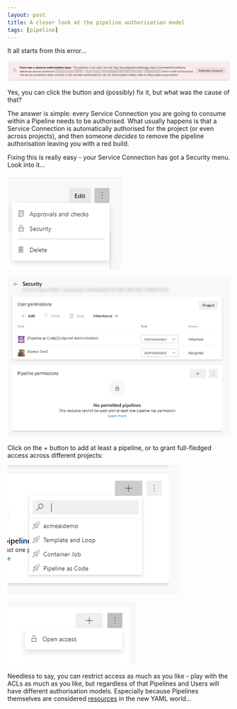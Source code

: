```yaml
---
layout: post
title: A closer look at the pipeline authorisation model
tags: [pipeline]
---
```

It all starts from this error...

![](/images/posts/2020-01-21_21-13-59.png)

Yes, you can click the button and (possibly) fix it, but what was the cause of that?

The answer is simple: every Service Connection you are going to consume within a Pipeline needs to be authorised. What usually happens is that a Service Connection is automatically authorised for the project (or even across projects), and then someone _decides_ to remove the pipeline authorisation leaving you with a red build.

Fixing this is really easy - your Service Connection has got a Security menu. Look into it...

![](/images/posts/2020-01-21_21-20-07.png)

![](/images/posts/2020-01-21_21-20-46.png)

Click on the + button to add at least a pipeline, or to grant full-fledged access across different projects:

![](/images/posts/2020-01-21_21-22-38.png)

![](/images/posts/2020-01-21_21-23-06.png)

Needless to say, you can restrict access as much as you like - play with the ACLs as much as you like, but regardless of that Pipelines and Users will have different authorisation models. Especially because Pipelines themselves are considered [resources](https://github.com/microsoft/azure-pipelines-yaml/blob/master/design/pipeline-resources.md) in the new YAML world...
